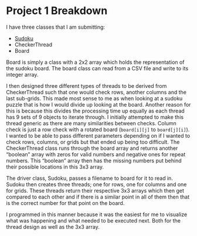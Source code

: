 # Project 1 Breakdown

I have three classes that I am submitting: 
- [Sudoku](./Soduku.java) 
- CheckerThread 
- Board

Board is simply a class with a 2x2 array which holds the representation of the sudoku board. The board class can read from a CSV file and write to its integer array. 

I then designed three different types of threads to be derived from CheckerThread such that one would check rows, another columns and the last sub-grids. This made most sense to me as when looking at a sudoku puzzle that is how I would divide up looking at the board. Another reason for this is because this divides the processing time up equally as each thread has 9 sets of 9 objects to iterate through. I initially attempted to make this thread generic as there are many similarities between checks. Column check is just a row check with a rotated board (`board[i][j]` to `board[j][i]`). I wanted to be able to pass different parameters depending on if I wanted to check rows, columns, or grids but that ended up being too difficult. The CheckerThread class runs through the board array and returns another “boolean” array with zeros for valid numbers and negative ones for repeat numbers. This “boolean” array then has the missing numbers put behind their possible locations in this 3x3 array. 

The driver class, Sudoku, passes a filename to board for it to read in. Sudoku then creates three threads; one for rows, one for columns and one for grids. These threads return their respective 3x3 arrays which then get compared to each other and if there is a similar point in all of them then that is the correct number for that point on the board. 

I programmed in this manner because it was the easiest for me to visualize what was happening and what needed to be executed next. Both for the thread design as well as the 3x3 array.
